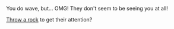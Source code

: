 You do wave, but... OMG! They don't seem to be seeing you at all!

[Throw a rock](throw-rock/throw-rock.md) to get their attention?